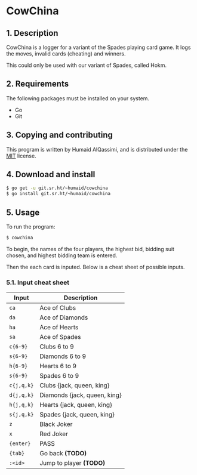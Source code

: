 # CowChina

## 1. Description
CowChina is a logger for a variant of the Spades playing card game. It logs the moves, invalid cards (cheating) and winners.  

This could only be used with our variant of Spades, called Hokm.  

## 2. Requirements

The following packages must be installed on your system.

- Go
- Git

## 3. Copying and contributing

This program is written by Humaid AlQassimi, and is distributed
under the [MIT](https://humaidq.ae/license/mit) license.  


## 4. Download and install

```sh
$ go get -u git.sr.ht/~humaid/cowchina
$ go install git.sr.ht/~humaid/cowchina
```

## 5. Usage

To run the program:
```sh
$ cowchina
```

To begin, the names of the four players, the
highest bid, bidding suit chosen, and highest bidding team is
entered.  

Then the each card is inputed. Below is a cheat sheet of possible
inputs.

### 5.1. Input cheat sheet

| Input | Description |
| ---- | ----- |
| `ca` | Ace of Clubs |
| `da` | Ace of Diamonds |
| `ha` | Ace of Hearts |
| `sa` | Ace of Spades |
| `c{6-9}` | Clubs 6 to 9 |
| `s{6-9}` | Diamonds 6 to 9 |
| `h{6-9}` | Hearts 6 to 9 |
| `s{6-9}` | Spades 6 to 9 |
| `c{j,q,k}` | Clubs {jack, queen, king} |
| `d{j,q,k}` | Diamonds {jack, queen, king} |
| `h{j,q,k}` | Hearts {jack, queen, king} |
| `s{j,q,k}` | Spades {jack, queen, king} |
| `z` | Black Joker |
| `x` | Red Joker |
| `{enter}` | PASS |
| `{tab}` | Go back **(TODO)** |
| `:<id>` | Jump to player **(TODO)** |

